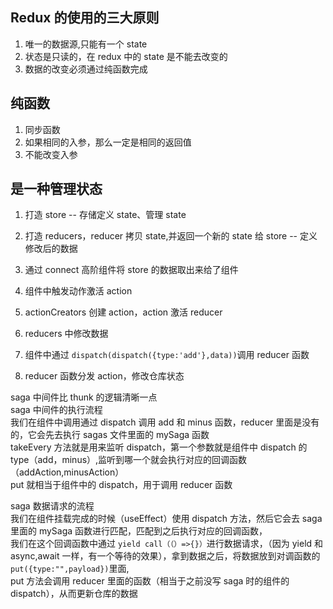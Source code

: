 ## Redux 的使用的三大原则

1. 唯一的数据源,只能有一个 state
2. 状态是只读的，在 redux 中的 state 是不能去改变的
3. 数据的改变必须通过纯函数完成

## 纯函数

1. 同步函数
2. 如果相同的入参，那么一定是相同的返回值
3. 不能改变入参

## 是一种管理状态

1. 打造 store -- 存储定义 state、管理 state
2. 打造 reducers，reducer 拷贝 state,并返回一个新的 state 给 store -- 定义修改后的数据
3. 通过 connect 高阶组件将 store 的数据取出来给了组件
4. 组件中触发动作激活 action
5. actionCreators 创建 action，action 激活 reducer
6. reducers 中修改数据

7. 组件中通过 `dispatch(dispatch({type:'add'},data))`调用 reducer 函数
8. reducer 函数分发 action，修改仓库状态

saga 中间件比 thunk 的逻辑清晰一点  
saga 中间件的执行流程  
我们在组件中调用通过 dispatch 调用 add 和 minus 函数，reducer 里面是没有的，它会先去执行 sagas 文件里面的 mySaga 函数  
takeEvery 方法就是用来监听 dispatch，第一个参数就是组件中 dispatch 的 type（add，minus）,监听到哪一个就会执行对应的回调函数（addAction,minusAction）  
put 就相当于组件中的 dispatch，用于调用 reducer 函数

saga 数据请求的流程  
我们在组件挂载完成的时候（useEffect）使用 dispatch 方法，然后它会去 saga 里面的 mySaga 函数进行匹配，匹配到之后执行对应的回调函数，  
我们在这个回调函数中通过 `yield call（（）=>{}）`进行数据请求，（因为 yield 和 async,await 一样，有一个等待的效果），拿到数据之后，将数据放到对调函数的 `put({type:"",payload})`里面,  
put 方法会调用 reducer 里面的函数（相当于之前没写 saga 时的组件的 dispatch），从而更新仓库的数据
